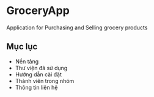# GroceryApp
 Application for Purchasing and Selling grocery products
 
## Mục lục
* Nền tảng
* Thư viện đã sử dụng
* Hướng dẫn cài đặt
* Thành viên trong nhóm
* Thông tin liên hệ
